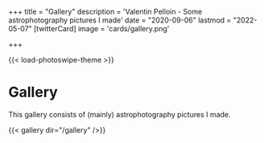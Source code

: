 +++
title = "Gallery"
description = 'Valentin Pelloin - Some astrophotography pictures I made'
date = "2020-09-06"
lastmod = "2022-05-07"
[twitterCard]
	image = 'cards/gallery.png'

+++



{{< load-photoswipe-theme >}}

# Gallery
This gallery consists of (mainly) astrophotography pictures I made.

{{< gallery dir="/gallery" />}}

